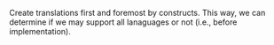 Create translations first and foremost by constructs. This way, we can determine if we may support all lanaguages or not (i.e., before implementation).
